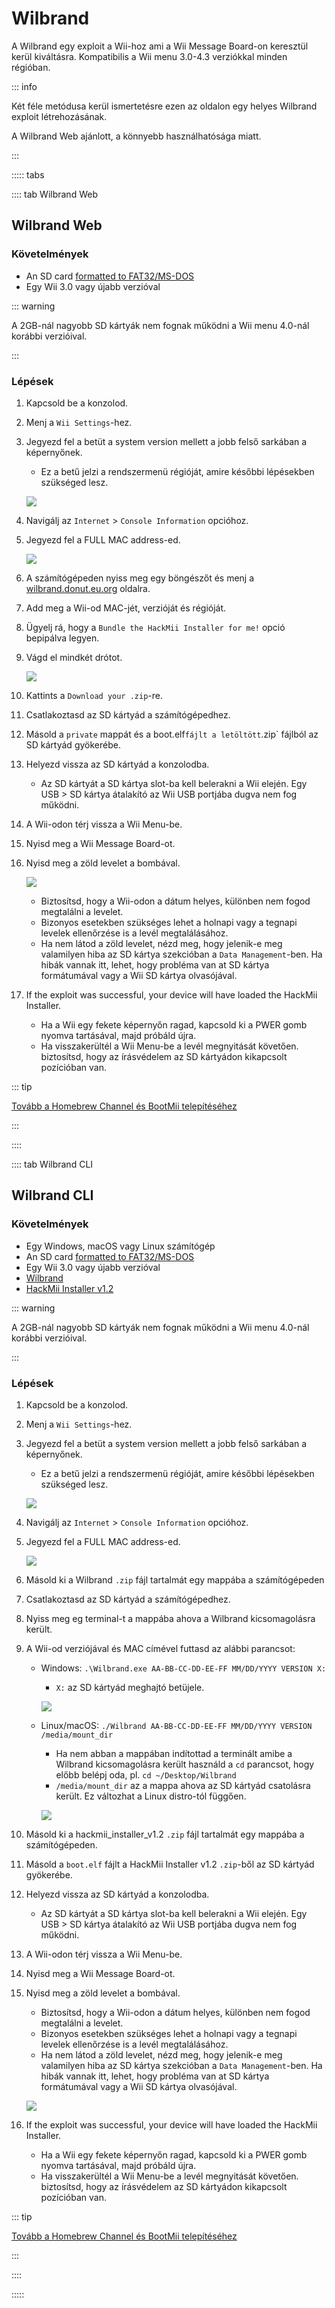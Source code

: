 # Wilbrand

A Wilbrand egy exploit a Wii-hoz ami a Wii Message Board-on keresztül kerül kiváltásra. Kompatibilis a Wii menu 3.0-4.3 verziókkal minden régióban.

::: info

Két féle metódusa kerül ismertetésre ezen az oldalon egy helyes Wilbrand exploit létrehozásának.

A Wilbrand Web ajánlott, a könnyebb használhatósága miatt.

:::

::::: tabs

:::: tab Wilbrand Web

## Wilbrand Web

### Követelmények

- An SD card [formatted to FAT32/MS-DOS](https://wiki.hacks.guide/wiki/Formatting_an_SD_card)
- Egy Wii 3.0 vagy újabb verzióval

::: warning

A 2GB-nál nagyobb SD kártyák nem fognak működni a Wii menu 4.0-nál korábbi verzióival.

:::

### Lépések

1. Kapcsold be a konzolod.

2. Menj a `Wii Settings`-hez.

3. Jegyezd fel a betüt a system version mellett a jobb felső sarkában a képernyőnek.

   - Ez a betű jelzi a rendszermenü régióját, amire későbbi lépésekben szükséged lesz.

   ![](/images/wii/SystemMenuVersion.png)

4. Navigálj az `Internet` > `Console Information` opcióhoz.

5. Jegyezd fel a FULL MAC address-ed.

   ![](/images/wii/MacAddress.png)

6. A számítógépeden nyiss meg egy böngészőt és menj a [wilbrand.donut.eu.org](https://wilbrand.donut.eu.org) oldalra.

7. Add meg a Wii-od MAC-jét, verzióját és régióját.

8. Ügyelj rá, hogy a `Bundle the HackMii Installer for me!` opció bepipálva legyen.

9. Vágd el mindkét drótot.

   ![](/images/exploits/wilbrand/web.png)

10. Kattints a `Download your .zip`-re.

11. Csatlakoztasd az SD kártyád a számítógépedhez.

12. Másold a `private` mappát és a boot.elf`fájlt a letöltött`.zip\` fájlból az SD kártyád gyökerébe.

13. Helyezd vissza az SD kártyád a konzolodba.
    - Az SD kártyát a SD kártya slot-ba kell belerakni a Wii elején. Egy USB > SD kártya átalakító az Wii USB portjába dugva nem fog működni.

14. A Wii-odon térj vissza a Wii Menu-be.

15. Nyisd meg a Wii Message Board-ot.

16. Nyisd meg a zöld levelet a bombával.

    ![](/images/exploits/wilbrand/msgboard.png)

    - Biztosítsd, hogy a Wii-odon a dátum helyes, különben nem fogod megtalálni a levelet.
    - Bizonyos esetekben szükséges lehet a holnapi vagy a tegnapi levelek ellenőrzése is a levél megtalálásához.
    - Ha nem látod a zöld levelet, nézd meg, hogy jelenik-e meg valamilyen hiba az SD kártya szekcióban a `Data Management`-ben. Ha hibák vannak itt, lehet, hogy probléma van at SD kártya formátumával vagy a Wii SD kártya olvasójával.

17. If the exploit was successful, your device will have loaded the HackMii Installer.
    - Ha a Wii egy fekete képernyőn ragad, kapcsold ki a PWER gomb nyomva tartásával, majd próbáld újra.
    - Ha visszakerültél a Wii Menu-be a levél megnyitását követően. biztosítsd, hogy az írásvédelem az SD kártyádon kikapcsolt pozícióban van.

::: tip

[Tovább a Homebrew Channel és BootMii telepítéséhez](hbc)

:::

::::

:::: tab Wilbrand CLI

## Wilbrand CLI

### Követelmények

- Egy Windows, macOS vagy Linux számítógép
- An SD card [formatted to FAT32/MS-DOS](https://wiki.hacks.guide/wiki/Formatting_an_SD_card)
- Egy Wii 3.0 vagy újabb verzióval
- [Wilbrand](https://static.wiidatabase.de/Wilbrand.zip)
- [HackMii Installer v1.2](https://bootmii.org/download/)

::: warning

A 2GB-nál nagyobb SD kártyák nem fognak működni a Wii menu 4.0-nál korábbi verzióival.

:::

### Lépések

1. Kapcsold be a konzolod.

2. Menj a `Wii Settings`-hez.

3. Jegyezd fel a betüt a system version mellett a jobb felső sarkában a képernyőnek.

   - Ez a betű jelzi a rendszermenü régióját, amire későbbi lépésekben szükséged lesz.

   ![](/images/wii/SystemMenuVersion.png)

4. Navigálj az `Internet` > `Console Information` opcióhoz.

5. Jegyezd fel a FULL MAC address-ed.

   ![](/images/wii/MacAddress.png)

6. Másold ki a Wilbrand `.zip` fájl tartalmát egy mappába a számítógépeden

7. Csatlakoztasd az SD kártyád a számítógépedhez.

8. Nyiss meg eg terminal-t a mappába ahova a Wilbrand kicsomagolásra került.

9. A Wii-od verziójával és MAC címével futtasd az alábbi parancsot:

   - Windows: `.\Wilbrand.exe AA-BB-CC-DD-EE-FF MM/DD/YYYY VERSION X:`

     - `X:` az SD kártyád meghajtó betüjele.

     ![](/images/exploits/wilbrand/windows.png)

   - Linux/macOS: `./Wilbrand AA-BB-CC-DD-EE-FF MM/DD/YYYY VERSION /media/mount_dir`

     - Ha nem abban a mappában indítottad a terminált amibe a Wilbrand kicsomagolásra került használd a `cd` parancsot, hogy előbb belépj oda, pl. `cd ~/Desktop/Wilbrand`
     - `/media/mount_dir` az a mappa ahova az SD kártyád csatolásra került. Ez változhat a Linux distro-tól függően.

     ![](/images/exploits/wilbrand/linux.png)

10. Másold ki a hackmii_installer_v1.2 `.zip` fájl tartalmát egy mappába a számítógépeden.

11. Másold a `boot.elf` fájlt a HackMii Installer v1.2 `.zip`-ből az SD kártyád gyökerébe.

12. Helyezd vissza az SD kártyád a konzolodba.
    - Az SD kártyát a SD kártya slot-ba kell belerakni a Wii elején. Egy USB > SD kártya átalakító az Wii USB portjába dugva nem fog működni.

13. A Wii-odon térj vissza a Wii Menu-be.

14. Nyisd meg a Wii Message Board-ot.

15. Nyisd meg a zöld levelet a bombával.

    - Biztosítsd, hogy a Wii-odon a dátum helyes, különben nem fogod megtalálni a levelet.
    - Bizonyos esetekben szükséges lehet a holnapi vagy a tegnapi levelek ellenőrzése is a levél megtalálásához.
    - Ha nem látod a zöld levelet, nézd meg, hogy jelenik-e meg valamilyen hiba az SD kártya szekcióban a `Data Management`-ben. Ha hibák vannak itt, lehet, hogy probléma van at SD kártya formátumával vagy a Wii SD kártya olvasójával.

    ![](/images/exploits/wilbrand/msgboard.png)

16. If the exploit was successful, your device will have loaded the HackMii Installer.
    - Ha a Wii egy fekete képernyőn ragad, kapcsold ki a PWER gomb nyomva tartásával, majd próbáld újra.
    - Ha visszakerültél a Wii Menu-be a levél megnyitását követően. biztosítsd, hogy az írásvédelem az SD kártyádon kikapcsolt pozícióban van.

::: tip

[Tovább a Homebrew Channel és BootMii telepítéséhez](hbc)

:::

::::

:::::

